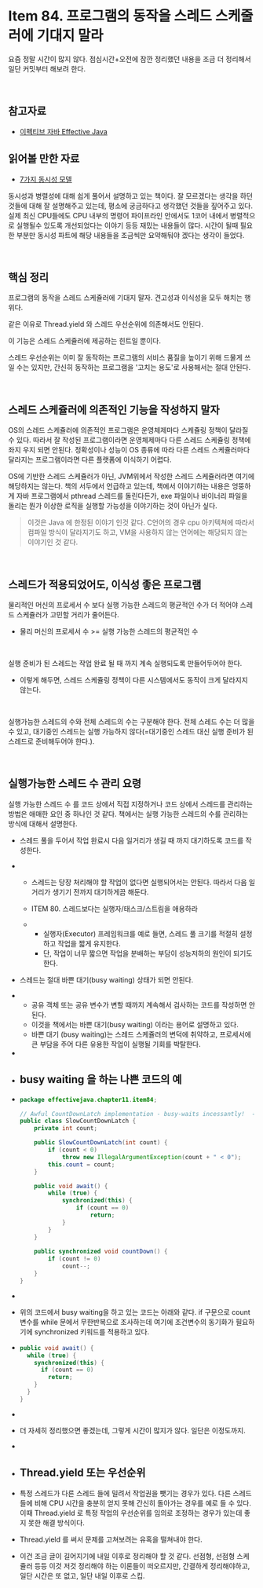 # Item 84. 프로그램의 동작을 스레드 스케줄러에 기대지 말라

요즘 정말 시간이 많지 않다. 점심시간+오전에  잠깐 정리했던 내용을 조금 더 정리해서 일단 커밋부터 해보려 한다.<br>

<br>

## 참고자료

- [이펙티브 자바 Effective Java](http://www.yes24.com/Product/Goods/65551284)



## 읽어볼 만한 자료

- [7가지 동시성 모델](https://ridibooks.com/books/443000364)

동시성과 병렬성에 대해 쉽게 풀어서 설명하고 있는 책이다. 잘 모르겠다는 생각을 하던것들에 대해 잘 설명해주고 있는데, 평소에 궁금하다고 생각했던 것들을 짚어주고 있다. 실제 최신 CPU들에도 CPU 내부의 명령어 파이프라인 안에서도 1코어 내에서 병렬적으로 실행될수 있도록 개선되었다는 이야기 등등 재밌는 내용들이 많다. 시간이 될때 필요한 부분만 동시성 파트에 해당 내용들을 조금씩만 요약해둬야 겠다는 생각이 들었다.<br>

<br>

## 핵심 정리

프로그램의 동작을 스레드 스케쥴러에 기대지 말자. 견고성과 이식성을 모두 해치는 행위다.<br>

같은 이유로 Thread.yield 와 스레드 우선순위에 의존해서도 안된다.<br>

이 기능은 스레드 스케쥴러에 제공하는 힌트일 뿐이다.<br>

스레드 우선순위는 이미 잘 동작하는 프로그램의 서비스 품질을 높이기 위해 드물게 쓰일 수는 있지만, 간신히 동작하는 프로그램을 '고치는 용도'로 사용해서는 절대 안된다.<br>

<br>

## 스레드 스케쥴러에 의존적인 기능을 작성하지 말자

OS의 스레드 스케쥴러에 의존적인 프로그램은 운영체제마다 스케쥴링 정책이 달라질 수 있다. 따라서 잘 작성된 프로그램이라면 운영체제마다 다른 스레드 스케쥴링 정책에 좌지 우지 되면 안된다. 정확성이나 성능이 OS 종류에 따라 다른 스레드 스케쥴러마다 달라지는 프로그램이라면 다른 플랫폼에 이식하기 어렵다.<br>

OS에 기반한 스레드 스케쥴러가 아닌, JVM위에서 작성한 스레드 스케쥴러라면 여기에 해당하지는 않는다. 책의 서두에서 언급하고 있는데, 책에서 이야기하는 내용은 엉뚱하게 자바 프로그램에서 pthread 스레드를 돌린다든가, exe 파일이나 바이너리 파일을 돌리는 뭔가 이상한 로직을 실행할 가능성을 이야기하는 것이 아닌가 싶다.<br>

> 이것은 Java 에 한정된 이야기 인것 같다. C언어의 경우 cpu 아키텍쳐에 따라서 컴파일 방식이 달라지기도 하고, VM을 사용하지 않는 언어에는 해당되지 않는 이야기인 것 같다. 

<br>

## 스레드가 적용되었어도, 이식성 좋은 프로그램

물리적인 머신의 프로세서 수 보다 실행 가능한 스레드의 평균적인 수가 더 적어야 스레드 스케쥴러가 고민할 거리가 줄어든다.

- 물리 머신의 프로세서 수 >= 실행 가능한 스레드의 평균적인 수 

<br>

실행 준비가 된 스레드는 작업 완료 될 때 까지 계속 실행되도록 만들어두어야 한다.

- 이렇게 해두면, 스레드 스케쥴링 정책이 다른 시스템에서도 동작이 크게 달라지지 않는다.

<br>

실행가능한 스레드의 수와 전체 스레드의 수는 구분해야 한다. 전체 스레드 수는 더 많을 수 있고, 대기중인 스레드는 실행 가능하지 않다(=대기중인 스레드 대신 실행 준비가 된 스레드로 준비해두어야 한다.).

<br>

## 실행가능한 스레드 수 관리 요령

실행 가능한 스레드 수 를 코드 상에서 직접 지정하거나 코드 상에서 스레드를 관리하는 방법은 애매한 요인 중 하나인 것 같다. 책에서는 실행 가능한 스레드의 수를 관리하는 방식에 대해서 설명한다.<br>

- 스레드 풀을 두어서 작업 완료시 다음 일거리가 생길 때 까지 대기하도록 코드를 작성한다.

- - 스레드는 당장 처리해야 할 작업이 없다면 실행되어서는 안된다. 따라서 다음 일거리가 생기기 전까지 대기하게끔 해둔다.

  - ITEM 80. 스레드보다는 실행자/태스크/스트림을 애용하라

  - - 실행자(Executor) 프레임워크를 예로 들면, 스레드 풀 크기를 적절히 설정하고 작업을 짧게 유지한다. 
    - 단, 작업이 너무 짧으면 작업을 분배하는 부담이 성능저하의 원인이 되기도 한다.

- 스레드는 절대 바쁜 대기(busy waiting) 상태가 되면 안된다.

- - 공유 객체 또는 공유 변수가 변할 때까지 계속해서 검사하는 코드를 작성하면 안된다. 
  - 이것을 책에서는 바쁜 대기(busy waiting) 이라는 용어로 설명하고 있다.
  - 바쁜 대기 (busy waiting)는 스레드 스케쥴러의 변덕에 취약하고, 프로세서에 큰 부담을 주어 다른 유용한 작업이 실행될 기회를 박탈한다.

- 

- ## busy waiting 을 하는 나쁜 코드의 예

- ```java
  package effectivejava.chapter11.item84;
  
  // Awful CountDownLatch implementation - busy-waits incessantly!  - Pages 336-7
  public class SlowCountDownLatch {
      private int count;
  
      public SlowCountDownLatch(int count) {
          if (count < 0)
              throw new IllegalArgumentException(count + " < 0");
          this.count = count;
      }
  
      public void await() {
          while (true) {
              synchronized(this) {
                  if (count == 0)
                      return;
              }
          }
      }
    
      public synchronized void countDown() {
          if (count != 0)
              count--;
      }
  }
  ```

- <br>

- 위의 코드에서 busy waiting을 하고 있는 코드는 아래와 같다. if 구문으로 count 변수를 while 문에서 무한반복으로 조사하는데 여기에 조건변수의 동기화가 필요하기에 synchronized 키워드를 적용하고 있다.

- ```java
  public void await() {
    while (true) {
      synchronized(this) {
        if (count == 0)
          return;
      }
    }
  }
  ```

- <br>

- 더 자세히 정리했으면 좋겠는데, 그렇게 시간이 많지가 않다. 일단은 이정도까지.

- <br>

- ## Thread.yield 또는 우선순위 

- 특정 스레드가 다른 스레드 들에 밀려서 작업권을 뺏기는 경우가 있다. 다른 스레드 들에 비해 CPU 시간을 충분히 얻지 못해 간신히 돌아가는 경우를 예로 들 수 있다. 이때 Thread.yield 로 특정 작업의 우선순위를 임의로 조정하는 경우가 있는데 좋지 못한 해결 방식이다.<br>

- Thread.yield 를 써서 문제를 고쳐보려는 유혹을 떨쳐내야 한다.

- 이건 조금 글이 길어지기에 내일 이후로 정리해야 할 것 같다. 선점형, 선점형 스케쥴러 등등 이것 저것 정리해야 하는 이론들이 떠오르지만, 간결하게 정리해야하고, 일단 시간은 또 없고, 일단 내일 이후로 스킵.